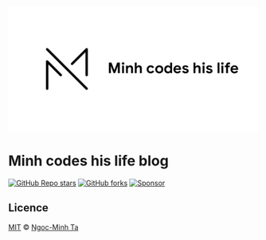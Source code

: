 ![tailwind-nextjs-banner](/public/static/images/twitter-card.png)

# Minh codes his life blog

[![GitHub Repo stars](https://img.shields.io/github/stars/ngocminhta/minhcodeshislife/?style=social)](https://GitHub.com/ngocminhta/minhcodeshislife/stargazers/)
[![GitHub forks](https://img.shields.io/github/forks/ngocminhta/minhcodeshislife/?style=social)](https://GitHub.com/ngocminhta/minhcodeshislife/network/)
[![Sponsor](https://img.shields.io/static/v1?label=Sponsor&message=%E2%9D%A4&logo=GitHub&link=https://github.com/sponsors/ngocminhta)](https://github.com/sponsors/ngocminhta)

## Licence

[MIT](https://github.com/ngocminhta/minhcodeshislife/blob/main/LICENSE) © [Ngoc-Minh Ta](https://ngocminta.github.io/)
